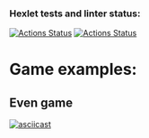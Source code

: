 ### Hexlet tests and linter status:
[![Actions Status](https://github.com/QED-tech/java-project-lvl1/workflows/hexlet-check/badge.svg)](https://github.com/QED-tech/java-project-lvl1/actions)
[![Actions Status](https://github.com/QED-tech/java-project-lvl1/workflows/linter/badge.svg)](https://github.com/QED-tech/java-project-lvl1/actions)

# Game examples:

## Even game
[![asciicast](https://asciinema.org/a/XwNjzzABQ8lJYsOyl9buIZmCz.svg)](https://asciinema.org/a/XwNjzzABQ8lJYsOyl9buIZmCz)